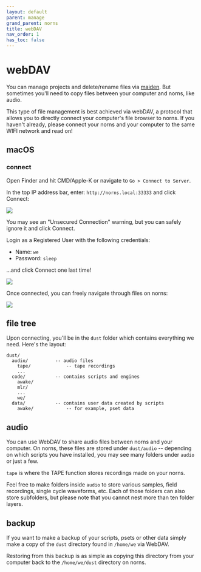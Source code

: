 ```yaml
---
layout: default
parent: manage
grand_parent: norns
title: webDAV
nav_order: 1
has_toc: false
---
```


# webDAV

You can manage projects and delete/rename files via [maiden](../maiden). But sometimes you'll need to copy files between your computer and norns, like audio.

This type of file management is best achieved via webDAV, a protocol that allows you to directly connect your computer's file browser to norns. If you haven't already, please connect your norns and your computer to the same WIFI network and read on!

## macOS

### connect

Open Finder and hit CMD/Apple-K or navigate to `Go > Connect to Server`.

In the top IP address bar, enter: `http://norns.local:33333` and click Connect:

![](../image/webdav-mac-connect.png)

You may see an "Unsecured Connection" warning, but you can safely ignore it and click Connect.

Login as a Registered User with the following credentials:

- Name: `we`
- Password: `sleep`

...and click Connect one last time!

![](../image/webdav-mac-login.png)

Once connected, you can freely navigate through files on norns:

![](../image/webdav-mac-tree.png)

## file tree

Upon connecting, you'll be in the `dust` folder which contains everything we need. Here's the layout:

```
dust/
  audio/          -- audio files
    tape/             -- tape recordings
    ...
  code/           -- contains scripts and engines
    awake/
    mlr/
    ...
    we/
  data/           -- contains user data created by scripts
    awake/            -- for example, pset data
```

## audio

You can use WebDAV to share audio files between norns and your computer. On norns, these files are stored under `dust/audio` -- depending on which scripts you have installed, you may see many folders under `audio` or just a few.

`tape` is where the TAPE function stores recordings made on your norns.

Feel free to make folders inside `audio` to store various samples, field recordings, single cycle waveforms, etc. Each of those folders can also store subfolders, but please note that you cannot nest more than ten folder layers.

## backup

If you want to make a backup of your scripts, psets or other data simply make a copy of the `dust` directory found in `/home/we` via WebDAV.

Restoring from this backup is as simple as copying this directory from your computer back to the `/home/we/dust` directory on norns.